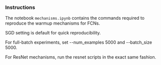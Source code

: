 ### Instructions

The notebook `mechanisms.ipynb` contains the commands required to reproduce the warmup mechanisms for FCNs. 

SGD setting is default for quick reproducibility.

For full-batch experiments, set --num_examples 5000 and --batch_size 5000. 

For ResNet mechanisms, run the resnet scripts in the exact same fashion.


